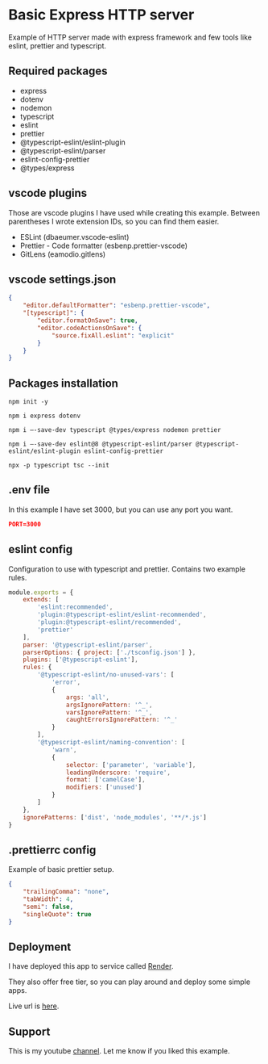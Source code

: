 # Basic Express HTTP server

Example of HTTP server made with express framework and few tools like eslint, prettier and typescript.

## Required packages

-   express
-   dotenv
-   nodemon
-   typescript
-   eslint
-   prettier
-   @typescript-eslint/eslint-plugin
-   @typescript-eslint/parser
-   eslint-config-prettier
-   @types/express

## vscode plugins

Those are vscode plugins I have used while creating this example.
Between parentheses I wrote extension IDs, so you can find them easier.

-   ESLint (dbaeumer.vscode-eslint)
-   Prettier - Code formatter (esbenp.prettier-vscode)
-   GitLens (eamodio.gitlens)

## vscode settings.json

```json
{
    "editor.defaultFormatter": "esbenp.prettier-vscode",
    "[typescript]": {
        "editor.formatOnSave": true,
        "editor.codeActionsOnSave": {
            "source.fixAll.eslint": "explicit"
        }
    }
}
```

## Packages installation

```shell
npm init -y

npm i express dotenv

npm i —-save-dev typescript @types/express nodemon prettier

npm i —-save-dev eslint@8 @typescript-eslint/parser @typescript-eslint/eslint-plugin eslint-config-prettier

npx -p typescript tsc --init
```

## .env file

In this example I have set 3000, but you can use any port you want.

```json
PORT=3000
```

## eslint config

Configuration to use with typescript and prettier. Contains two example rules.

```javascript
module.exports = {
    extends: [
        'eslint:recommended',
        'plugin:@typescript-eslint/eslint-recommended',
        'plugin:@typescript-eslint/recommended',
        'prettier'
    ],
    parser: '@typescript-eslint/parser',
    parserOptions: { project: ['./tsconfig.json'] },
    plugins: ['@typescript-eslint'],
    rules: {
        '@typescript-eslint/no-unused-vars': [
            'error',
            {
                args: 'all',
                argsIgnorePattern: '^_',
                varsIgnorePattern: '^_',
                caughtErrorsIgnorePattern: '^_'
            }
        ],
        '@typescript-eslint/naming-convention': [
            'warn',
            {
                selector: ['parameter', 'variable'],
                leadingUnderscore: 'require',
                format: ['camelCase'],
                modifiers: ['unused']
            }
        ]
    },
    ignorePatterns: ['dist', 'node_modules', '**/*.js']
}
```

## .prettierrc config

Example of basic prettier setup.

```json
{
    "trailingComma": "none",
    "tabWidth": 4,
    "semi": false,
    "singleQuote": true
}
```

## Deployment

I have deployed this app to service called [Render](https://render.com/register).

They also offer free tier, so you can play around and deploy some simple apps.

Live url is [here](https://express-http-tnjz.onrender.com).

## Support

This is my youtube [channel](https://www.youtube.com/channel/UCCBoahZ21JQ3wClmEeWqzUg).
Let me know if you liked this example.
